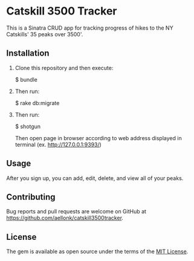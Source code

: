 # Catskill 3500 Tracker

This is a Sinatra CRUD app for tracking progress of hikes to the NY Catskills' 35 peaks over 3500'.

## Installation

1. Clone this repository and then execute:

    $ bundle

2. Then run:
	
	$ rake db:migrate
	
3. Then run:

	$ shotgun 

	Then open page in browser according to web address displayed in terminal (ex. http://127.0.0.1:9393/)

## Usage

After you sign up, you can add, edit, delete, and view all of your peaks. 

## Contributing

Bug reports and pull requests are welcome on GitHub at https://github.com/aellonk/catskill3500tracker.

## License

The gem is available as open source under the terms of the [MIT License](http://opensource.org/licenses/MIT).
